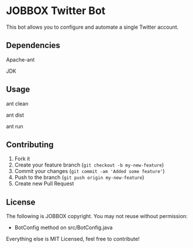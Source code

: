 # JOBBOX Twitter Bot

This bot allows you to configure and automate a single Twitter account.

## Dependencies

Apache-ant

JDK

## Usage

ant clean

ant dist

ant run

## Contributing

1. Fork it
2. Create your feature branch (`git checkout -b my-new-feature`)
3. Commit your changes (`git commit -am 'Added some feature'`)
4. Push to the branch (`git push origin my-new-feature`)
5. Create new Pull Request

## License

The following is JOBBOX copyright. You may not reuse without permission:

+ BotConfig method on src/BotConfig.java

Everything else is MIT Licensed, feel free to contribute!